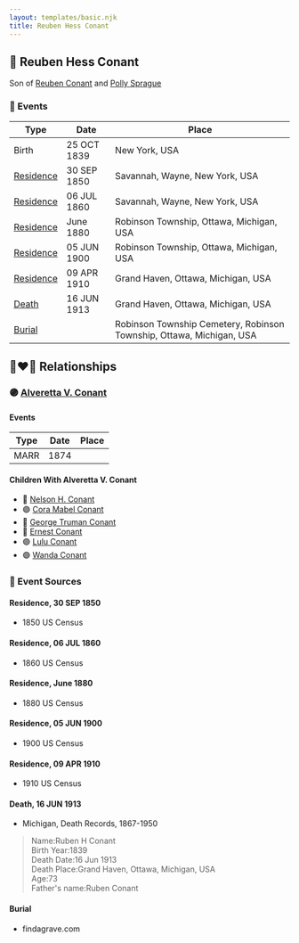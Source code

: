 ```yaml
---
layout: templates/basic.njk
title: Reuben Hess Conant
---
```

## 🔵 Reuben Hess Conant

Son of [Reuben Conant](/people/7/72221832) and [Polly Sprague](/people/5/53927626)

### 📆 Events

Type | Date | Place
------ | ------ | ------
Birth | 25 OCT 1839 | New York, USA
[Residence](#event-1) | 30 SEP 1850 | Savannah, Wayne, New York, USA
[Residence](#event-2) | 06 JUL 1860 | Savannah, Wayne, New York, USA
[Residence](#event-3) | June 1880 | Robinson Township, Ottawa, Michigan, USA
[Residence](#event-4) | 05 JUN 1900 | Robinson Township, Ottawa, Michigan, USA
[Residence](#event-5) | 09 APR 1910 | Grand Haven, Ottawa, Michigan, USA
[Death](#event-6) | 16 JUN 1913 | Grand Haven, Ottawa, Michigan, USA
[Burial](#event-7) |  | Robinson Township Cemetery, Robinson Township, Ottawa, Michigan, USA

## 👩‍❤️‍👨 Relationships

### 🟣 [Alveretta V. Conant](/people/6/60109856)

#### Events

Type | Date | Place
------ | ------ | ------
MARR | 1874 |
#### Children With Alveretta V. Conant
* 🔵 [Nelson H. Conant](/people/9/90473988)
* 🟣 [Cora Mabel Conant](/people/7/75623980)
* 🔵 [George Truman Conant](/people/5/50624075)
* 🔵 [Ernest Conant](/people/4/4994264)
* 🟣 [Lulu Conant](/people/6/66371832)
* 🟣 [Wanda Conant](/people/3/3340870)
### 📰 Event Sources

#### <a id="event-1"></a> Residence, 30 SEP 1850
* 1850 US Census

#### <a id="event-2"></a> Residence, 06 JUL 1860
* 1860 US Census

#### <a id="event-3"></a> Residence, June 1880
* 1880 US Census

#### <a id="event-4"></a> Residence, 05 JUN 1900
* 1900 US Census

#### <a id="event-5"></a> Residence, 09 APR 1910
* 1910 US Census

#### <a id="event-6"></a> Death, 16 JUN 1913
* Michigan, Death Records, 1867-1950
>   
  > Name:Ruben H Conant  
  > Birth Year:1839  
  > Death Date:16 Jun 1913  
  > Death Place:Grand Haven, Ottawa, Michigan, USA  
  > Age:73  
  > Father's name:Ruben Conant

#### <a id="event-7"></a> Burial
* findagrave.com